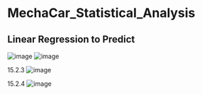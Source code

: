 # MechaCar_Statistical_Analysis
## Linear Regression to Predict



![image](https://user-images.githubusercontent.com/79073778/126935278-0c533ec8-eb5b-4e28-a520-e77c3d35d9c8.png)
![image](https://user-images.githubusercontent.com/79073778/126935376-b9de019e-410c-49e8-9d18-972bd5938332.png)




15.2.3
![image](https://user-images.githubusercontent.com/79073778/127390834-087cfec6-9d40-4ef9-8949-942498453503.png)


15.2.4
![image](https://user-images.githubusercontent.com/79073778/127390014-0114c845-6a84-4fd8-9c81-e80f241ef3eb.png)

